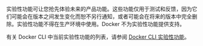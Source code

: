 实验性功能可让您抢先体验未来的产品功能。这些功能仅用于测试和反馈，因为它们可能会在版本之间发生变化而恕不另行通知，或者可能会在将来的版本中完全删除。实验性功能不得在生产环境中使用。Docker 不为实验性功能提供支持。

有关 Docker CLI 中当前实验性功能的列表，请参阅 [Docker CLI 实验性功能](https://github.com/docker/cli/blob/master/experimental/README.md)。
